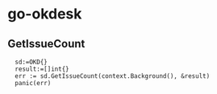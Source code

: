 # go-okdesk

## GetIssueCount
```
  sd:=OKD{}
  result:=[]int{}
  err := sd.GetIssueCount(context.Background(), &result)
  panic(err)
```